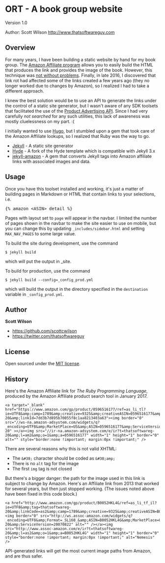 # ORT - A book group website 

Version 1.0

Author: Scott Wilson
<http://www.thatsoftwareguy.com>

## Overview
For many years, I have been building a static website by hand for my book group.  The <a href="https://affiliate-program.amazon.com/home">Amazon Affiliate program</a> allows you to easily build the HTML that produces the link and provides the image of the book.  However, this technique was <a href="#history">not without problems</a>.  Finally, in late 2016, I discovered that link rot had affected some of the links created a few years ago (they no longer worked due to changes by Amazon), so I realized I had to take a different approach. 

I knew the best solution would be to use an API to generate the links under the control of a static site generator, but I wasn't aware of any SDK toolsets that facilitated the use of the <a href="http://docs.aws.amazon.com/AWSECommerceService/latest/DG/ProgrammingGuide.html">Product Advertising API</a>.  Since I had very carefully <i>not searched</i> for any such utilities, this lack of awareness was mostly cluelessness on my part. :(

I initially wanted to use <a href="https://gohugo.io/">Hugo</a>, but I stumbled upon a gem that took care of the Amazon Affiliate lookups, so I realized that Ruby was the way to go.

<ul>
<li><a href="http://jekyllrb.com/">Jekyll</a> - A static site generator</li>
<li><a href="https://github.com/JuanjoSalvador/hyde">Hyde</a> - A fork of the Hyde template which is compatible with Jekyll 3.x</li>
<li><a href="https://github.com/tokzk/jekyll-amazon">jekyll-amazon</a> - A gem that converts Jekyll tags into Amazon affiliate links with associated images and data. </li>
</ul>

## Usage

Once you have this toolset installed and working, it's just a matter of building pages in Markdown or HTML that contain links to your selections, i.e. 

<pre>
{&#37; amazon &lt;ASIN&gt; detail &#37;}
</pre>

Pages with layout set to `page` will appear in the navbar.  I limited the number of pages shown in the navbar to make the site easier to use on mobile, but you can change this by updating `_includes/sidebar.html` and setting `MAX_NAV_PAGES` to some large value.

To build the site during development, use the command 

`$ jekyll build`

which will put the output in _site. 

To build for production, use the command 

`$ jekyll build --config=_config_prod.yml`

which will build the output in the directory specified in the `destination` variable in `_config_prod.yml`.

## Author

**Scott Wilson**
- <https://github.com/scottcwilson>
- <https://twitter.com/thatsoftwareguy>


## License

Open sourced under the [MIT license](LICENSE.md).

## History
Here's the Amazon Affiliate link for <i>The Ruby Programming Language</i>, produced by the Amazon Affiliate product search tool in January 2017.   

```
<a target="_blank"  href="https://www.amazon.com/gp/product/0596516177/ref=as_li_tl?ie=UTF8&amp;camp=1789&amp;creative=9325&amp;creativeASIN=0596516177&amp;linkCode=as2&amp;tag=thatsoftwareg-20&amp;linkId=7dd3b7d895b70055f8c1aa8213403a63"><img border="0" src="//ws-na.amazon-adsystem.com/widgets/q?_encoding=UTF8&amp;MarketPlace=US&amp;ASIN=0596516177&amp;ServiceVersion=20070822&amp;ID=AsinImage&amp;WS=1&amp;Format=_SL250_&amp;tag=thatsoftwareg-20" ></a><img src="//ir-na.amazon-adsystem.com/e/ir?t=thatsoftwareg-20&amp;l=am2&amp;o=1&amp;a=0596516177" width="1" height="1" border="0" alt="" style="border:none !important; margin:0px !important;" />
```

There are several reasons why this is not valid XHTML: 

* The `&#38;` character should be coded as `&#38;amp;`
* There is no `alt` tag for the image
* The first `img` tag is not closed

But there's a bigger danger: the path for the image used in this link is subject to change by Amazon.  Here's an Affiliate link from 2013 that worked for several years, but then just stopped working.  (The issues noted above have been fixed in this code block.)

```
<a href="http://www.amazon.com/gp/product/B0052HKL4G/ref=as_li_tf_il?ie=UTF8&amp;tag=thatsoftwareg-20&amp;linkCode=as2&amp;camp=1789&amp;creative=9325&amp;creativeASIN=B0052HKL4G"><img border="0" src="http://ws.assoc-amazon.com/widgets/q?_encoding=UTF8&amp;Format=_SL160_&amp;ASIN=B0052HKL4G&amp;MarketPlace=US&amp;ID=AsinImage&amp;WS=1&amp;tag=thatsoftwareg-20&amp;ServiceVersion=20070822" alt="" /></a><img src="http://www.assoc-amazon.com/e/ir?t=thatsoftwareg-20&amp;l=as2&amp;o=1&amp;a=B0052HKL4G" width="1" height="1" border="0" style="border:none !important; margin:0px !important;" alt="Nemesis" />
```

API-generated links will get the most current image paths from Amazon, and are thus safer.
